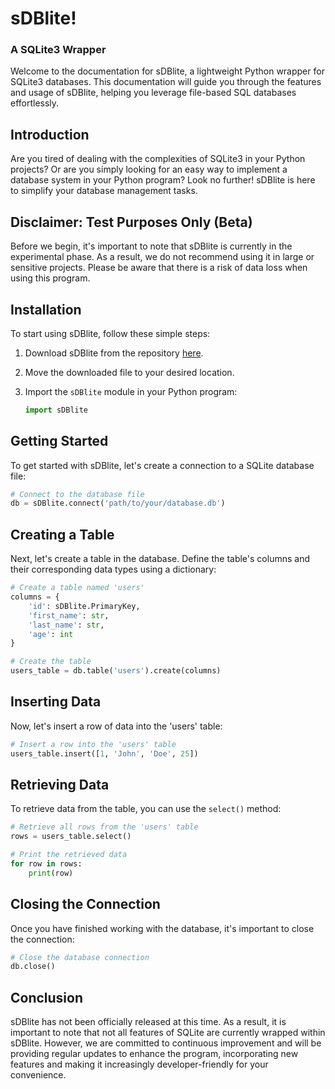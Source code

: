 # sDBlite!

### A SQLite3 Wrapper

Welcome to the documentation for sDBlite, a lightweight Python wrapper for SQLite3 databases. This documentation will guide you through the features and usage of sDBlite, helping you leverage file-based SQL databases effortlessly.

## Introduction

Are you tired of dealing with the complexities of SQLite3 in your Python projects? Or are you simply looking for an easy way to implement a database system in your Python program? Look no further! sDBlite is here to simplify your database management tasks.

## Disclaimer: Test Purposes Only (Beta)

Before we begin, it's important to note that sDBlite is currently in the experimental phase. As a result, we do not recommend using it in large or sensitive projects. Please be aware that there is a risk of data loss when using this program.

## Installation

To start using sDBlite, follow these simple steps:

1. Download sDBlite from the repository [here](https://github.com/Build-Your-Dream-Python-Project/sDBlite/raw/main/sdb.py).

1. Move the downloaded file to your desired location.

1. Import the `sDBlite` module in your Python program:

   ```python
   import sDBlite
   ```

## Getting Started

To get started with sDBlite, let's create a connection to a SQLite database file:

```python
# Connect to the database file
db = sDBlite.connect('path/to/your/database.db')
```

## Creating a Table

Next, let's create a table in the database. Define the table's columns and their corresponding data types using a dictionary:

```python
# Create a table named 'users'
columns = {
    'id': sDBlite.PrimaryKey,
    'first_name': str,
    'last_name': str,
    'age': int
}

# Create the table
users_table = db.table('users').create(columns)
```

## Inserting Data

Now, let's insert a row of data into the 'users' table:

```python
# Insert a row into the 'users' table
users_table.insert([1, 'John', 'Doe', 25])
```

## Retrieving Data

To retrieve data from the table, you can use the `select()` method:

```python
# Retrieve all rows from the 'users' table
rows = users_table.select()

# Print the retrieved data
for row in rows:
    print(row)
```

## Closing the Connection

Once you have finished working with the database, it's important to close the connection:

```python
# Close the database connection
db.close()
```

## Conclusion

sDBlite has not been officially released at this time. As a result, it is important to note that not all features of SQLite are currently wrapped within sDBlite. However, we are committed to continuous improvement and will be providing regular updates to enhance the program, incorporating new features and making it increasingly developer-friendly for your convenience.
